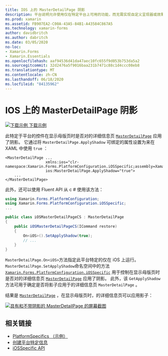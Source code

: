 ```yaml
---
title: IOS 上的 MasterDetailPage 阴影
description: 平台说明允许使用仅在特定平台上可用的功能，而无需实现自定义呈现器或效果。 本文介绍如何使用特定于 iOS 平台的，该平台在显示母版页时，控制是否已将 MasterDetailPage 的详细信息页应用于它。
ms.prod: xamarin
ms.assetid: FB907EA2-C00A-43A5-84B1-A43584C867A5
ms.technology: xamarin-forms
author: davidbritch
ms.author: dabritch
ms.date: 03/05/2020
no-loc:
- Xamarin.Forms
- Xamarin.Essentials
ms.openlocfilehash: aaf94536d41da47aec10fc655f9d053b753da5a2
ms.sourcegitcommit: 32d2476a5f9016baa231b7471c88c1d4ccc08eb8
ms.translationtype: MT
ms.contentlocale: zh-CN
ms.lasthandoff: 06/18/2020
ms.locfileid: "84135962"
---
```

# <a name="masterdetailpage-shadow-on-ios"></a>IOS 上的 MasterDetailPage 阴影

[![下载示例](~/media/shared/download.png) 下载示例](https://docs.microsoft.com/samples/xamarin/xamarin-forms-samples/userinterface-platformspecifics)

此特定于平台的控件在显示母版页时是否对的详细信息页 [`MasterDetailPage`](xref:Xamarin.Forms.MasterDetailPage) 应用了阴影。 它通过将 `MasterDetailPage.ApplyShadow` 可绑定的属性设置为来在 XAML 中使用 `true` ：

```xaml
<MasterDetailPage ...
                  xmlns:ios="clr-namespace:Xamarin.Forms.PlatformConfiguration.iOSSpecific;assembly=Xamarin.Forms.Core"
                  ios:MasterDetailPage.ApplyShadow="true">
    ...
</MasterDetailPage>
```

此外，还可以使用 Fluent API 从 c # 使用该方法：

```csharp
using Xamarin.Forms.PlatformConfiguration;
using Xamarin.Forms.PlatformConfiguration.iOSSpecific;
...

public class iOSMasterDetailPageCS : MasterDetailPage
{
    public iOSMasterDetailPageCS(ICommand restore)
    {
        On<iOS>().SetApplyShadow(true);
        // ...
    }
}
```

`MasterDetailPage.On<iOS>`方法指定此平台特定的仅在 iOS 上运行。 `MasterDetailPage.SetApplyShadow`命名空间中的方法 [`Xamarin.Forms.PlatformConfiguration.iOSSpecific`](xref:Xamarin.Forms.PlatformConfiguration.iOSSpecific) 用于控制在显示母版页时是否对的详细信息页 [`MasterDetailPage`](xref:Xamarin.Forms.MasterDetailPage) 应用了阴影。 此外，该 `GetApplyShadow` 方法可用于确定是否将影子应用于的详细信息页 `MasterDetailPage` 。

结果是 [`MasterDetailPage`](xref:Xamarin.Forms.MasterDetailPage) ，在显示母版页时，的详细信息页可以应用影子：

[![具有和不带阴影的 MasterDetailPage 的屏幕截图](masterdetailpage-shadow-images/shadow.png "带有和不带阴影的 MasterDetailPage")](masterdetailpage-shadow-images/shadow-large.png#lightbox "带有和不带阴影的 MasterDetailPage")

## <a name="related-links"></a>相关链接

- [PlatformSpecifics （示例）](https://docs.microsoft.com/samples/xamarin/xamarin-forms-samples/userinterface-platformspecifics)
- [创建平台特定信息](~/xamarin-forms/platform/platform-specifics/index.md#creating-platform-specifics)
- [iOSSpecific API](xref:Xamarin.Forms.PlatformConfiguration.iOSSpecific)
